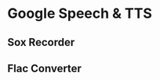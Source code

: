 [Ignore]:http://stackoverflow.com/questions/4823468/store-comments-in-markdown-syntax
[//]: https://help.github.com/articles/github-flavored-markdown
[comment]: http://daringfireball.net/projects/markdown/
<!--
http://stackoverflow.com/questions/5922882/what-file-uses-md-extension-and-how-should-i-edit-them
-->



# Google Speech & TTS


## Sox Recorder

## Flac Converter

<!--

out = "<html>%(head)s%(prologue)s%(query)s%(tail)s</html>" % locals()


newlist = map(str.upper, oldlist)

iterator = (s.upper() for s in oldlist)
-->
